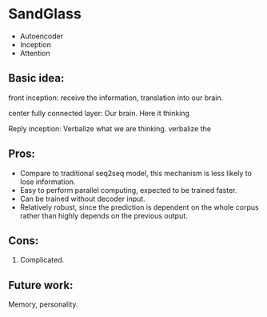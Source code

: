 # SandGlass

* Autoencoder
* Inception
* Attention
## Basic idea:

front inception: receive the information, translation into our brain.

center fully connected layer: Our brain. Here it thinking

Reply inception: Verbalize what we are thinking.
verbalize the 

## Pros:
- Compare to traditional seq2seq model, this mechanism is less likely to lose information.
- Easy to perform parallel computing, expected to be trained faster.
- Can be trained without decoder input. 
- Relatively robust, since the prediction is dependent on the whole corpus rather than highly depends on the previous output.

## Cons:
1. Complicated.


## Future work:

Memory, personality.



